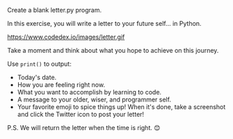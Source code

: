 Create a blank letter.py program.

In this exercise, you will write a letter to your future self... in Python.

https://www.codedex.io/images/letter.gif

Take a moment and think about what you hope to achieve on this journey.

Use ``print()`` to output:

- Today's date.
- How you are feeling right now.
- What you want to accomplish by learning to code.
- A message to your older, wiser, and programmer self.
- Your favorite emoji to spice things up!
When it's done, take a screenshot and click the Twitter icon to post your letter!

P.S. We will return the letter when the time is right. 😊

